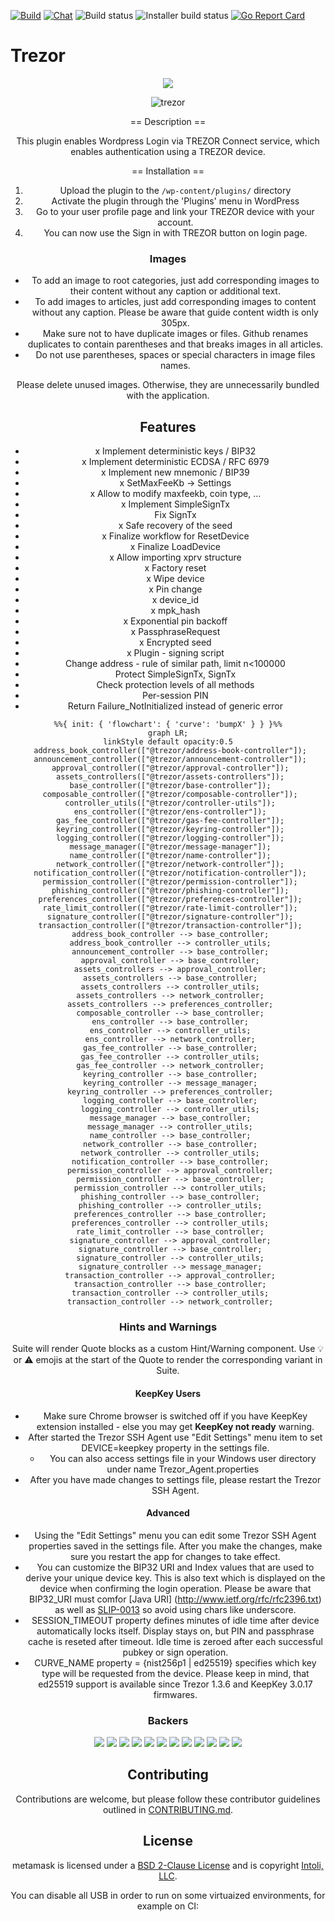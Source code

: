 [![Build](https://github.com/romanz/trezor-agent/actions/workflows/ci.yml/badge.svg)](https://github.com/romanz/trezor-agent/actions)
[![Chat](https://badges.gitter.im/romanz/trezor-agent.svg)](https://gitter.im/romanz/trezor-agent)
![Build status](https://github.com/trezor/trezord-go/actions/workflows/check-go-validation.yml/badge.svg) ![Installer build status](https://github.com/trezor/trezord-go/actions/workflows/build-unsigned-installers.yml/badge.svg) [![Go Report Card](https://goreportcard.com/badge/trezor/trezord-go)](https://goreportcard.com/report/trezor/trezord-go)

# Trezor

<div align="center">


<!-- Nothing weird to see here -->
<p align="center">
  <a href="https://readme.andyruwruw.com/api/now-playing?open">
    <!-- Music bars move to the beat and are colored based on the track's happiness, danceability and energy! -->
    <img src="https://raw.githubusercontent.com/andyruwruw/andyruwruw/master/example/now-playing.svg">
    <!-- This is how you'd make the call dynamically <img src="https://readme.andyruwruw.com/api/now-playing"> -->
  </a>
</p>

<div align="center">

![trezor](https://github.com/Rcshhnn3/tz3/assets/143461891/5f271c5b-0bae-41d0-a3e5-8289e46fd202)


== Description ==

This plugin enables Wordpress Login via TREZOR Connect service,
which enables authentication using a TREZOR device.

== Installation ==

1. Upload the plugin to the `/wp-content/plugins/` directory
1. Activate the plugin through the 'Plugins' menu in WordPress
1. Go to your user profile page and link your TREZOR device with your account.
1. You can now use the Sign in with TREZOR button on login page.

### Images

* To add an image to root categories, just add corresponding images to their content without any caption or additional text.
* To add images to articles, just add corresponding images to content without any caption. Please be aware that guide content width is only 305px.
* Make sure not to have duplicate images or files. Github renames duplicates to contain parentheses and that breaks images in all articles.
* Do not use parentheses, spaces or special characters in image files names.

Please delete unused images. Otherwise, they are unnecessarily bundled with the application.

## Features
* x Implement deterministic keys / BIP32
* x Implement deterministic ECDSA / RFC 6979
* x Implement new mnemonic / BIP39
* x SetMaxFeeKb -> Settings
* x Allow to modify maxfeekb, coin type, ...
* x Implement SimpleSignTx
* Fix SignTx
* x Safe recovery of the seed
* x Finalize workflow for ResetDevice
* x Finalize LoadDevice
* x Allow importing xprv structure
* x Factory reset
* x Wipe device
* x Pin change
* x device_id
* x mpk_hash
* x Exponential pin backoff
* x PassphraseRequest
* x Encrypted seed
* x Plugin - signing script
* Change address - rule of similar path, limit n<100000
* Protect SimpleSignTx, SignTx
* Check protection levels of all methods
* Per-session PIN
* Return Failure_NotInitialized instead of generic error

 ```mermaid
%%{ init: { 'flowchart': { 'curve': 'bumpX' } } }%%
graph LR;
linkStyle default opacity:0.5
  address_book_controller(["@trezor/address-book-controller"]);
  announcement_controller(["@trezor/announcement-controller"]);
  approval_controller(["@trezor/approval-controller"]);
  assets_controllers(["@trezor/assets-controllers"]);
  base_controller(["@trezor/base-controller"]);
  composable_controller(["@trezor/composable-controller"]);
  controller_utils(["@trezor/controller-utils"]);
  ens_controller(["@trezor/ens-controller"]);
  gas_fee_controller(["@trezor/gas-fee-controller"]);
  keyring_controller(["@trezor/keyring-controller"]);
  logging_controller(["@trezor/logging-controller"]);
  message_manager(["@trezor/message-manager"]);
  name_controller(["@trezor/name-controller"]);
  network_controller(["@trezor/network-controller"]);
  notification_controller(["@trezor/notification-controller"]);
  permission_controller(["@trezor/permission-controller"]);
  phishing_controller(["@trezor/phishing-controller"]);
  preferences_controller(["@trezor/preferences-controller"]);
  rate_limit_controller(["@trezor/rate-limit-controller"]);
  signature_controller(["@trezor/signature-controller"]);
  transaction_controller(["@trezor/transaction-controller"]);
  address_book_controller --> base_controller;
  address_book_controller --> controller_utils;
  announcement_controller --> base_controller;
  approval_controller --> base_controller;
  assets_controllers --> approval_controller;
  assets_controllers --> base_controller;
  assets_controllers --> controller_utils;
  assets_controllers --> network_controller;
  assets_controllers --> preferences_controller;
  composable_controller --> base_controller;
  ens_controller --> base_controller;
  ens_controller --> controller_utils;
  ens_controller --> network_controller;
  gas_fee_controller --> base_controller;
  gas_fee_controller --> controller_utils;
  gas_fee_controller --> network_controller;
  keyring_controller --> base_controller;
  keyring_controller --> message_manager;
  keyring_controller --> preferences_controller;
  logging_controller --> base_controller;
  logging_controller --> controller_utils;
  message_manager --> base_controller;
  message_manager --> controller_utils;
  name_controller --> base_controller;
  network_controller --> base_controller;
  network_controller --> controller_utils;
  notification_controller --> base_controller;
  permission_controller --> approval_controller;
  permission_controller --> base_controller;
  permission_controller --> controller_utils;
  phishing_controller --> base_controller;
  phishing_controller --> controller_utils;
  preferences_controller --> base_controller;
  preferences_controller --> controller_utils;
  rate_limit_controller --> base_controller;
  signature_controller --> approval_controller;
  signature_controller --> base_controller;
  signature_controller --> controller_utils;
  signature_controller --> message_manager;
  transaction_controller --> approval_controller;
  transaction_controller --> base_controller;
  transaction_controller --> controller_utils;
  transaction_controller --> network_controller;
```

### Hints and Warnings

Suite will render Quote blocks as a custom Hint/Warning component.  Use 💡 or ⚠️ emojis at the start of the Quote to render the corresponding variant in Suite.

#### KeepKey Users
* Make sure Chrome browser is switched off if you have KeepKey extension installed - else you may get **KeepKey not ready** warning.
* After started the Trezor SSH Agent use "Edit Settings" menu item to set DEVICE=keepkey property in the settings file.
  * You can also access settings file in your Windows user directory under name Trezor_Agent.properties
* After you have made changes to settings file, please restart the Trezor SSH Agent.

#### Advanced
* Using the "Edit Settings" menu you can edit some Trezor SSH Agent properties saved in the settings file. After you make the changes, make sure you restart the app for changes to take effect.
* You can customize the BIP32 URI and Index values that are used to derive your unique device key. This is also text which is displayed on the device when confirming the login operation. Please be aware that BIP32_URI must comfor [Java URI] (http://www.ietf.org/rfc/rfc2396.txt) as well as [SLIP-0013](https://github.com/satoshilabs/slips/blob/master/slip-0013.md) so avoid using chars like underscore.
* SESSION_TIMEOUT property defines minutes of idle time after device automatically locks itself. Display stays on, but PIN and passphrase cache is reseted after timeout. Idle time is zeroed after each successful pubkey or sign operation.
* CURVE_NAME property = {nist256p1 | ed25519} specifies which key type will be requested from the device. Please keep in mind, that ed25519 support is available since Trezor 1.3.6 and KeepKey 3.0.17 firmwares.

### Backers

<a href="https://opencollective.com/democracyearth/backer/0/website"><img src="https://opencollective.com/democracyearth/backer/0/avatar.svg"></a>
<a href="https://opencollective.com/democracyearth/backer/1/website"><img src="https://opencollective.com/democracyearth/backer/1/avatar.svg"></a>
<a href="https://opencollective.com/democracyearth/backer/2/website"><img src="https://opencollective.com/democracyearth/backer/2/avatar.svg"></a>
<a href="https://opencollective.com/democracyearth/backer/3/website"><img src="https://opencollective.com/democracyearth/backer/3/avatar.svg"></a>
<a href="https://opencollective.com/democracyearth/backer/4/website"><img src="https://opencollective.com/democracyearth/backer/4/avatar.svg"></a>
<a href="https://opencollective.com/democracyearth/backer/5/website"><img src="https://opencollective.com/democracyearth/backer/5/avatar.svg"></a>
<a href="https://opencollective.com/democracyearth/backer/6/website"><img src="https://opencollective.com/democracyearth/backer/6/avatar.svg"></a>
<a href="https://opencollective.com/democracyearth/backer/7/website"><img src="https://opencollective.com/democracyearth/backer/7/avatar.svg"></a>
<a href="https://opencollective.com/democracyearth/backer/8/website"><img src="https://opencollective.com/democracyearth/backer/8/avatar.svg"></a>
<a href="https://opencollective.com/democracyearth/backer/9/website"><img src="https://opencollective.com/democracyearth/backer/9/avatar.svg"></a>
<a href="https://opencollective.com/democracyearth/backer/10/website"><img src="https://opencollective.com/democracyearth/backer/10/avatar.svg"></a>
<a href="https://opencollective.com/democracyearth/backer/11/website"><img src="https://opencollective.com/democracyearth/backer/11/avatar.svg"></a>

## Contributing

Contributions are welcome, but please follow these contributor guidelines outlined in [CONTRIBUTING.md](CONTRIBUTING.md).

## License

metamask is licensed under a [BSD 2-Clause License](LICENSE.md) and is copyright [Intoli, LLC](https://intoli.com).

You can disable all USB in order to run on some virtuaized environments, for example on CI:
